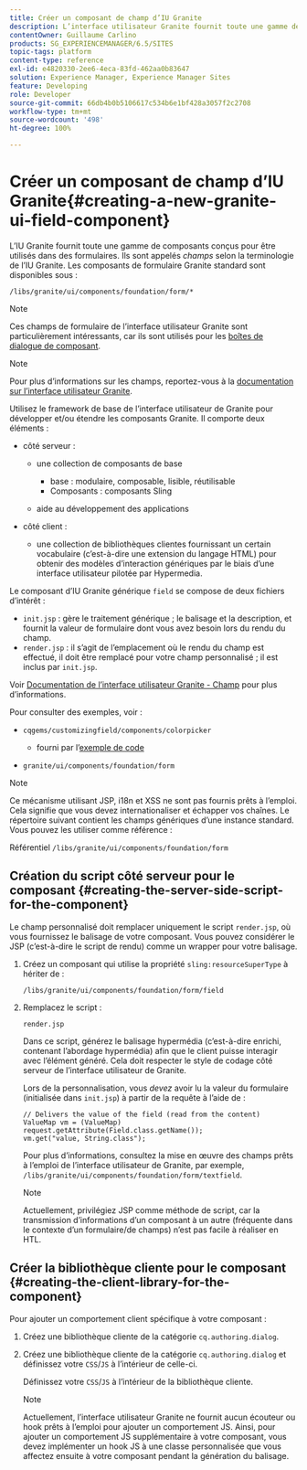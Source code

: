```yaml
---
title: Créer un composant de champ d’IU Granite
description: L’interface utilisateur Granite fournit toute une gamme de composants conçus pour être utilisés dans les formulaires. Ils sont appelés champs.
contentOwner: Guillaume Carlino
products: SG_EXPERIENCEMANAGER/6.5/SITES
topic-tags: platform
content-type: reference
exl-id: e4820330-2ee6-4eca-83fd-462aa0b83647
solution: Experience Manager, Experience Manager Sites
feature: Developing
role: Developer
source-git-commit: 66db4b0b5106617c534b6e1bf428a3057f2c2708
workflow-type: tm+mt
source-wordcount: '498'
ht-degree: 100%

---
```


# Créer un composant de champ d’IU Granite{#creating-a-new-granite-ui-field-component}

L’IU Granite fournit toute une gamme de composants conçus pour être utilisés dans des formulaires. Ils sont appelés *champs* selon la terminologie de l’IU Granite. Les composants de formulaire Granite standard sont disponibles sous :

`/libs/granite/ui/components/foundation/form/*`

>[!NOTE]
>
>Ces champs de formulaire de l’interface utilisateur Granite sont particulièrement intéressants, car ils sont utilisés pour les [boîtes de dialogue de composant](/help/sites-developing/developing-components.md).

>[!NOTE]
>
>Pour plus d’informations sur les champs, reportez-vous à la [documentation sur l’interface utilisateur Granite](https://developer.adobe.com/experience-manager/reference-materials/6-5/granite-ui/api/jcr_root/libs/granite/ui/index.html).

Utilisez le framework de base de l’interface utilisateur de Granite pour développer et/ou étendre les composants Granite. Il comporte deux éléments :

* côté serveur :

   * une collection de composants de base

      * base : modulaire, composable, lisible, réutilisable
      * Composants : composants Sling

   * aide au développement des applications

* côté client :

   * une collection de bibliothèques clientes fournissant un certain vocabulaire (c’est-à-dire une extension du langage HTML) pour obtenir des modèles d’interaction génériques par le biais d’une interface utilisateur pilotée par Hypermedia.

Le composant d’IU Granite générique `field` se compose de deux fichiers d’intérêt :

* `init.jsp` : gère le traitement générique ; le balisage et la description, et fournit la valeur de formulaire dont vous avez besoin lors du rendu du champ.
* `render.jsp` : il s’agit de l’emplacement où le rendu du champ est effectué, il doit être remplacé pour votre champ personnalisé ; il est inclus par `init.jsp`.

Voir [Documentation de l’interface utilisateur Granite - Champ](https://developer.adobe.com/experience-manager/reference-materials/6-5/granite-ui/api/jcr_root/libs/granite/ui/components/foundation/form/field/index.html) pour plus d’informations.

Pour consulter des exemples, voir :

* `cqgems/customizingfield/components/colorpicker`

   * fourni par l’[exemple de code](/help/sites-developing/developing-components-samples.md#code-sample-how-to-customize-dialog-fields)

* `granite/ui/components/foundation/form`

>[!NOTE]
>
>Ce mécanisme utilisant JSP, i18n et XSS ne sont pas fournis prêts à l’emploi. Cela signifie que vous devez internationaliser et échapper vos chaînes. Le répertoire suivant contient les champs génériques d’une instance standard. Vous pouvez les utiliser comme référence :
>
>Référentiel `/libs/granite/ui/components/foundation/form`

## Création du script côté serveur pour le composant {#creating-the-server-side-script-for-the-component}

Le champ personnalisé doit remplacer uniquement le script `render.jsp`, où vous fournissez le balisage de votre composant. Vous pouvez considérer le JSP (c’est-à-dire le script de rendu) comme un wrapper pour votre balisage.

1. Créez un composant qui utilise la propriété `sling:resourceSuperType` à hériter de :

   `/libs/granite/ui/components/foundation/form/field`

1. Remplacez le script :

   `render.jsp`

   Dans ce script, générez le balisage hypermédia (c’est-à-dire enrichi, contenant l’abordage hypermédia) afin que le client puisse interagir avec l’élément généré. Cela doit respecter le style de codage côté serveur de l’interface utilisateur de Granite.

   Lors de la personnalisation, vous *devez* avoir lu la valeur du formulaire (initialisée dans `init.jsp`) à partir de la requête à l’aide de :

   ```
   // Delivers the value of the field (read from the content)
   ValueMap vm = (ValueMap) request.getAttribute(Field.class.getName());
   vm.get("value, String.class");
   ```

   Pour plus d’informations, consultez la mise en œuvre des champs prêts à l’emploi de l’interface utilisateur de Granite, par exemple, `/libs/granite/ui/components/foundation/form/textfield`.

   >[!NOTE]
   >
   >Actuellement, privilégiez JSP comme méthode de script, car la transmission d’informations d’un composant à un autre (fréquente dans le contexte d’un formulaire/de champs) n’est pas facile à réaliser en HTL.

## Créer la bibliothèque cliente pour le composant {#creating-the-client-library-for-the-component}

Pour ajouter un comportement client spécifique à votre composant :

1. Créez une bibliothèque cliente de la catégorie `cq.authoring.dialog`.
1. Créez une bibliothèque cliente de la catégorie `cq.authoring.dialog` et définissez votre `CSS`/`JS` à l’intérieur de celle-ci.

   Définissez votre `CSS`/`JS` à l’intérieur de la bibliothèque cliente.

   >[!NOTE]
   >
   >Actuellement, l’interface utilisateur Granite ne fournit aucun écouteur ou hook prêts à l’emploi pour ajouter un comportement JS. Ainsi, pour ajouter un comportement JS supplémentaire à votre composant, vous devez implémenter un hook JS à une classe personnalisée que vous affectez ensuite à votre composant pendant la génération du balisage.
